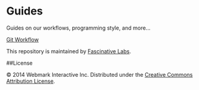Guides
======

Guides on our workflows, programming style, and more...

[Git Workflow](./git-workflow.md)


This repository is maintained by [Fascinative Labs](http://www.fascinative.ca).

##License

© 2014 Webmark Interactive Inc. Distributed under the [Creative Commons Attribution License](http://creativecommons.org/licenses/by/3.0/).



